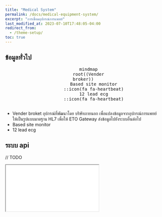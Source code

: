 ```yaml
---
title: "Medical System"
permalink: /docs/medical-equipment-system/
excerpt: "การเชื่อมอุปกรณ์การแพทย์"
last_modified_at: 2023-07-10T17:48:05-04:00
redirect_from:
  - /theme-setup/
toc: true
---
```


## ข้อมูลทั่วไป

<div align="center">
  <pre class="mermaid">
    mindmap
    root((Vender<br/>broker))
        Based site monitor
        ::icon(fa fa-heartbeat)
        12 lead ecg
        ::icon(fa fa-heartbeat)
  </pre>
</div>

- Vender broket อุปกรณ์ที่พัฒนาโดย บริษัทภายนอก เพื่อแปลงข้อมูลจากอุปกรณ์การแพทย์ ให้เป็นรูปแบบมาตฐาน HL7 เพื่อให้ ETO Gateway ส่งข้อมูลไปยังระบบอื่นต่อไป
- Based site monitor
- 12 lead ecg

## ระบบ api
// TODO
<div>
<iframe src="/eto-doc/openapi-1.html" title="ETO api"></iframe>
</div>
